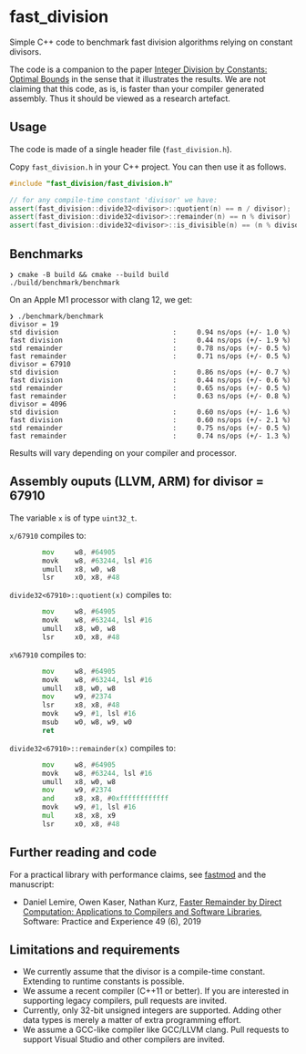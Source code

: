 # fast_division
Simple C++ code to benchmark fast division algorithms relying on constant divisors.


The code is a companion to the paper [Integer Division by Constants: Optimal Bounds](https://arxiv.org/abs/2012.12369) in the sense that it illustrates the results. We are not claiming that this code, as is, is faster than your compiler generated assembly. Thus it should be viewed as a research artefact.


## Usage

The code is made of a single header file (`fast_division.h`).

Copy `fast_division.h` in your C++ project. You can then use it as follows.

```C++
#include "fast_division/fast_division.h"

// for any compile-time constant 'divisor' we have:
assert(fast_division::divide32<divisor>::quotient(n) == n / divisor);
assert(fast_division::divide32<divisor>::remainder(n) == n % divisor)
assert(fast_division::divide32<divisor>::is_divisible(n) == (n % divisor == 0));
```

## Benchmarks

```
❯ cmake -B build && cmake --build build
./build/benchmark/benchmark
```

On an Apple M1 processor with clang 12, we get:

```
❯ ./benchmark/benchmark
divisor = 19
std division                            :     0.94 ns/ops (+/- 1.0 %)
fast division                           :     0.44 ns/ops (+/- 1.9 %)
std remainder                           :     0.78 ns/ops (+/- 0.5 %)
fast remainder                          :     0.71 ns/ops (+/- 0.5 %)
divisor = 67910
std division                            :     0.86 ns/ops (+/- 0.7 %)
fast division                           :     0.44 ns/ops (+/- 0.6 %)
std remainder                           :     0.65 ns/ops (+/- 0.5 %)
fast remainder                          :     0.63 ns/ops (+/- 0.8 %)
divisor = 4096
std division                            :     0.60 ns/ops (+/- 1.6 %)
fast division                           :     0.60 ns/ops (+/- 2.1 %)
std remainder                           :     0.75 ns/ops (+/- 0.5 %)
fast remainder                          :     0.74 ns/ops (+/- 1.3 %)
```

Results will vary depending on your compiler and processor.

## Assembly ouputs (LLVM, ARM) for divisor = 67910

The variable `x` is of type `uint32_t`.

`x/67910` compiles to:

```asm
        mov     w8, #64905
        movk    w8, #63244, lsl #16
        umull   x8, w0, w8
        lsr     x0, x8, #48
```

`divide32<67910>::quotient(x)` compiles to:

```asm
        mov     w8, #64905
        movk    w8, #63244, lsl #16
        umull   x8, w0, w8
        lsr     x0, x8, #48
```

`x%67910` compiles to:

```asm
        mov     w8, #64905
        movk    w8, #63244, lsl #16
        umull   x8, w0, w8
        mov     w9, #2374
        lsr     x8, x8, #48
        movk    w9, #1, lsl #16
        msub    w0, w8, w9, w0
        ret
```

`divide32<67910>::remainder(x)` compiles to:

```asm
        mov     w8, #64905
        movk    w8, #63244, lsl #16
        umull   x8, w0, w8
        mov     w9, #2374
        and     x8, x8, #0xffffffffffff
        movk    w9, #1, lsl #16
        mul     x8, x8, x9
        lsr     x0, x8, #48
```
## Further reading and code


For a practical library with performance claims, see [fastmod](https://github.com/lemire/fastmod) and the manuscript:

- Daniel Lemire, Owen Kaser, Nathan Kurz, [Faster Remainder by Direct Computation: Applications to Compilers and Software Libraries](https://arxiv.org/abs/1902.01961), Software: Practice and Experience 49 (6), 2019

## Limitations and requirements

- We currently assume that the divisor is a compile-time constant. Extending to runtime constants is possible.
- We assume a recent compiler (C++11 or better). If you are interested in supporting legacy compilers, pull requests are invited.
- Currently, only 32-bit unsigned integers are supported. Adding other data types is merely a matter of extra programming effort.
- We assume a GCC-like compiler like GCC/LLVM clang. Pull requests to support Visual Studio and other compilers are invited.